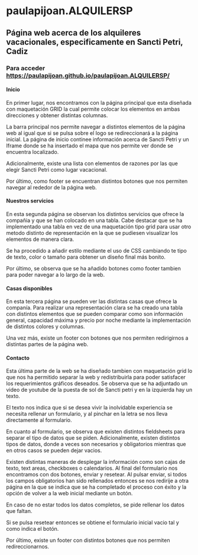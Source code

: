 # paulapijoan.ALQUILERSP


## Página web acerca de los alquileres vacacionales, especificamente en Sancti Petri, Cadiz


### Para acceder  https://paulapijoan.github.io/paulapijoan.ALQUILERSP/

#### Inicio
En primer lugar, nos encontramos con la página principal que esta diseñada con maquetación GRID la cual permite colocar los elementos en ambas direcciones y obtener distintas columnas. 

La barra principal nos permite navegar a distintos elementos de la página web al igual que si se pulsa sobre el logo se redireccionará a la página inicial. La página de inicio continee información acerca de Sancti Petri y un Iframe donde se ha insertado el mapa que nos permite ver donde se encuentra localizado.

Adicionalmente, existe una lista con elementos de razones por las que elegir Sancti Petri como lugar vacacional. 

Por último, como footer se encuentran distintos botones que nos permiten navegar al rededor de la página web. 

#### Nuestros servicios

En esta segunda página se observan los distintos servicios que ofrece la compañia y que se han colocado en una tabla. Cabe destacar que se ha implementado una tabla en vez de una maquetación tipo grid para usar otro metodo distinto de representación en la que se pudiesen visualizar los elementos de manera clara.

Se ha procedido a añadir estilo mediante el uso de CSS cambiando te tipo de texto, color o tamaño para obtener un diseño final más bonito. 

Por último, se observa que se ha añadido botones como footer tambien para poder navegar a lo largo de la web. 

#### Casas disponibles

En esta tercera página se pueden ver las distintas casas que ofrece la companía. Para realizar una representación clara se ha creado una tabla con distintos elementos que se pueden comparar como son información general, capacidad máxima y precio por noche mediante la implementación de distintos colores y columnas.

Una vez más, existe un footer con botones que nos permiten redirigirnos a distintas partes de la página web.

#### Contacto

Esta última parte de la web se ha diseñado tambien con maquetación grid lo que nos ha permitido separar la web y redistribuirla para poder satisfacer los requerimientos gráficos deseados. Se observa que se ha adjuntado un video de youtube de la puesta de sol de Sancti petri y en la izquierda hay un texto. 

El texto nos indica que si se desea vivir la inolvidable experiencia se necesita rellenar un formulario, y al pinchar en la letra se nos lleva directamente al formulario. 

En cuanto al formulario, se observa que existen distintos fieldsheets para separar el tipo de datos que se piden. Adicionalmente, existen distintos tipos de datos, donde a veces son necesarios y obligatorios mientras que en otros casos se pueden dejar vacios. 

Existen distintas maneras de desplegar la información como son cajas de texto, text areas, checkboxes o calendarios. Al final del formulario nos encontramos con dos botones, enviar y resetear. Al pulsar enviar, si todos los campos obligatorios han sido rellenados entonces se nos redirije a otra página en la que se indica que se ha completado el proceso con éxito y la opción de volver a la web inicial mediante un botón. 

En caso de no estar todos los datos completos, se pide rellenar los datos que faltan.

Si se pulsa resetear entonces se obtiene el formulario inicial vacio tal y como indica el botón. 

Por último, existe un footer con distintos botones que nos permiten redireccionarnos.
